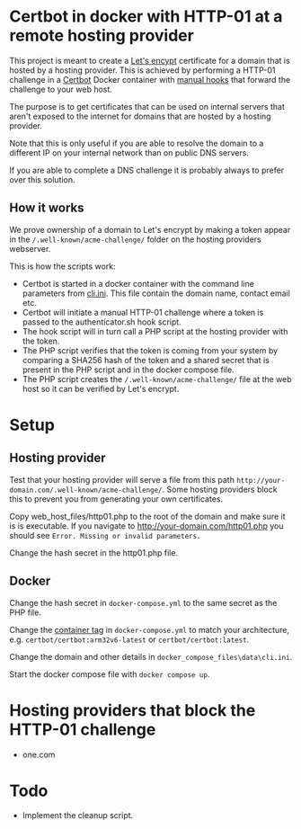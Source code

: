# Certbot in docker with HTTP-01 at a remote hosting provider
This project is meant to create a [Let's encypt](https://letsencrypt.org/) certificate for a domain that is hosted by a hosting provider. This is achieved by performing a HTTP-01 challenge in a [Certbot](https://certbot.eff.org/) Docker container with [manual hooks](https://eff-certbot.readthedocs.io/en/stable/using.html#pre-and-post-validation-hooks) that forward the challenge to your web host.

The purpose is to get certificates that can be used on internal servers that aren't exposed to the internet for domains that are hosted by a hosting provider.

Note that this is only useful if you are able to resolve the domain to a different IP on your internal network than on public DNS servers.

If you are able to complete a DNS challenge it is probably always to prefer over this solution.


## How it works
We prove ownership of a domain to Let's encrypt by making a token appear in the `/.well-known/acme-challenge/` folder on the hosting providers webserver.

This is how the scripts work:
* Certbot is started in a docker container with the command line parameters from [cli.ini](https://eff-certbot.readthedocs.io/en/stable/using.html#configuration-file). This file contain the domain name, contact email etc.
* Certbot will initiate a manual HTTP-01 challenge where a token is passed to the authenticator.sh hook script. 
* The hook script will in turn call a PHP script at the hosting provider with the token.
* The PHP script verifies that the token is coming from your system by comparing a SHA256 hash of the token and a shared secret that is present in the PHP script and in the docker compose file.
* The PHP script creates the `/.well-known/acme-challenge/` file at the web host so it can be verified by Let's encrypt.


# Setup
## Hosting provider
Test that your hosting provider will serve a file from this path `http://your-domain.com/.well-known/acme-challenge/`. Some hosting providers block this to prevent you from generating your own certificates.

Copy web_host_files/http01.php to the root of the domain and make sure it is is executable. If you navigate to http://your-domain.com/http01.php you should see `Error. Missing or invalid parameters.`

Change the hash secret in the http01.php file.


## Docker
Change the hash secret in `docker-compose.yml` to the same secret as the PHP file.

Change the [container tag](https://hub.docker.com/r/certbot/certbot/tags) in `docker-compose.yml` to match your architecture, e.g. `certbot/certbot:arm32v6-latest` or `certbot/certbot:latest`. 

Change the domain and other details in `docker_compose_files\data\cli.ini`.

Start the docker compose file with `docker compose up`. 


# Hosting providers that block the HTTP-01 challenge
* one.com

# Todo
* Implement the cleanup script.